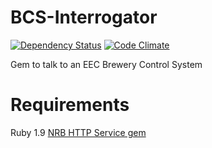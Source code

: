 BCS-Interrogator
================

[![Dependency Status](https://gemnasium.com/NewRepublicBrewing/BCS-Interrogator.png)](https://gemnasium.com/NewRepublicBrewing/BCS-Interrogator)
[![Code Climate](https://codeclimate.com/badge.png)](https://codeclimate.com/github/NewRepublicBrewing/BCS-Interrogator)


Gem to talk to an EEC Brewery Control System


Requirements
============

Ruby 1.9
[NRB HTTP Service gem](https://github.com/NewRepublicBrewing/http-service)


